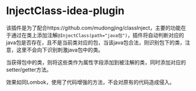 # InjectClass-idea-plugin

该插件是为了配合https://github.com/mudongjing/classInject，主要的功能在于通过在类上添加注解`@InjectClass(path="java包")`，插件将自动判断对应的java包是否存在，且不是当前类对应的包，当该java包合法，则识别包下的类，注意，这里不会向下识别刺激java包中的类。

当获得包中的类，则将这些类作为属性字段添加到被注解的类，同时添加对应的setter/getter方法。

效果如同Lombok，使用了代码增强的方法，不会对原有的代码造成侵入。
